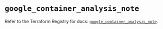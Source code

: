 # `google_container_analysis_note`

Refer to the Terraform Registry for docs: [`google_container_analysis_note`](https://registry.terraform.io/providers/hashicorp/google/6.14.1/docs/resources/container_analysis_note).
